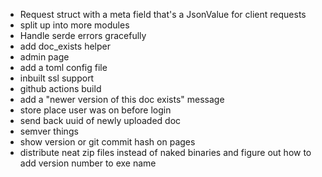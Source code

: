 - Request struct with a meta field that's a JsonValue for client requests
- split up into more modules
- Handle serde errors gracefully
- add doc_exists helper
- admin page
- add a toml config file
- inbuilt ssl support
- github actions build
- add a "newer version of this doc exists" message
- store place user was on before login
- send back uuid of newly uploaded doc
- semver things
- show version or git commit hash on pages
- distribute neat zip files instead of naked binaries and figure out how to add
  version number to exe name
